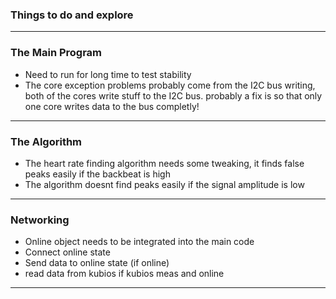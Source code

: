 
### Things to do and explore
---
### The Main Program
- Need to run for long time to test stability
- The core exception problems probably come from the I2C bus writing, both of the cores write stuff to the I2C bus. probably a fix is so that only one core writes data to the bus completly!
---
### The Algorithm

- The heart rate finding algorithm needs some tweaking, it finds false peaks easily if the backbeat is high
- The algorithm doesnt find peaks easily if the signal amplitude is low
---
### Networking

- Online object needs to be integrated into the main code
- Connect online state
- Send data to online state (if online)
- read data from kubios if kubios meas and online

---
